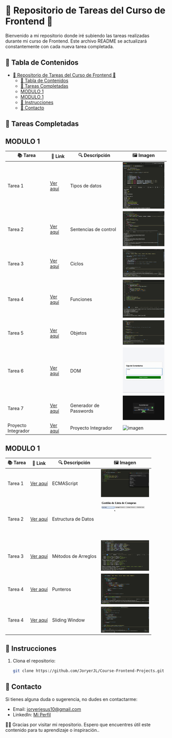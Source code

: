 # 🔧 Repositorio de Tareas del Curso de Frontend 🔧

Bienvenido a mi repositorio donde iré subiendo las tareas realizadas durante mi curso de Frontend. Este archivo README se actualizará constantemente con cada nueva tarea completada.

## 📝 Tabla de Contenidos
- [🔧 Repositorio de Tareas del Curso de Frontend 🔧](#-repositorio-de-tareas-del-curso-de-frontend-)
  - [📝 Tabla de Contenidos](#-tabla-de-contenidos)
  - [💼 Tareas Completadas](#-tareas-completadas)
  - [MODULO 1](#modulo-1)
  - [MODULO 1](#modulo-1-1)
  - [🔧 Instrucciones](#-instrucciones)
  - [📢 Contacto](#-contacto)

## 💼 Tareas Completadas

## MODULO 1

| 📚 **Tarea** | 📍 **Link** | 🔍 **Descripción** | 🖼️ **Imagen** |
|----------------|---------|-------------------|--------------------|
| Tarea 1 | [Ver aquí](https://github.com/JoryerJL/Course-Frontend-Projects/blob/main/Clase1/tiposDeDatos.js) | Tipos de datos | <img src="img/clase1.png" alt="imagen" width="150"> |
| Tarea 2 | [Ver aquí](https://github.com/JoryerJL/Course-Frontend-Projects/blob/main/Clase2/sentenciaDeControl.js) | Sentencias de control | <img src="img/clase2.png" alt="imagen" width="150"> |
| Tarea 3 | [Ver aquí](https://github.com/JoryerJL/Course-Frontend-Projects/blob/main/Clase3/Ciclos.js) | Ciclos | <img src="img/clase3.png" alt="imagen" width="150"> |
| Tarea 4 | [Ver aquí](https://github.com/JoryerJL/Course-Frontend-Projects/blob/main/Clase4/funciones.js) | Funciones | <img src="img/clase4.png" alt="imagen" width="150"> |
| Tarea 5 | [Ver aquí](https://github.com/JoryerJL/Course-Frontend-Projects/tree/main/Clase5) | Objetos | <img src="img/clase5.png" alt="imagen" width="150"> |
| Tarea 6 | [Ver aquí](https://github.com/JoryerJL/Course-Frontend-Projects/tree/main/Clase6) | DOM | <img src="img/clase6.gif" alt="imagen" width="150"> |
| Tarea 7 | [Ver aquí](https://github.com/JoryerJL/Course-Frontend-Projects/tree/main/Clase7) | Generador de Passwords | <img src="img/clase7.gif" alt="imagen" width="150"> |
| Proyecto Integrador | [Ver aquí](https://github.com/JoryerJL/Course-Frontend-Projects/tree/main/ProyectoIntegrador) | Proyecto Integrador | <img src="img/ProyectoIntegrador.gif" alt="imagen" width="150"> |

## MODULO 1

| 📚 **Tarea** | 📍 **Link** | 🔍 **Descripción** | 🖼️ **Imagen** |
|----------------|---------|-------------------|--------------------|
| Tarea 1 | [Ver aquí](https://github.com/JoryerJL/Course-Frontend-Projects/blob/main/Modulo2/Clase1) | ECMAScript | <img src="img/Mod2_Clase1.png" alt="imagen" width="150"> |
| Tarea 2 | [Ver aquí](https://github.com/JoryerJL/Course-Frontend-Projects/blob/main/Modulo2/Clase2) | Estructura de Datos | <img src="img/Mod2_Clase2.gif" alt="imagen" width="150"> |
| Tarea 3 | [Ver aquí](https://github.com/JoryerJL/Course-Frontend-Projects/blob/main/Modulo2/Clase3) | Métodos de Arreglos | <img src="img/Mod2_Clase3.png" alt="imagen" width="150"> |
| Tarea 4 | [Ver aquí](https://github.com/JoryerJL/Course-Frontend-Projects/blob/main/Modulo2/Clase4) | Punteros | <img src="img/Mod2_Clase4.png" alt="imagen" width="150"> |
| Tarea 4 | [Ver aquí](https://github.com/JoryerJL/Course-Frontend-Projects/blob/main/Modulo2/Clase5) | Sliding Window | <img src="img/Mod2_Clase5.png" alt="imagen" width="150"> |

## 🔧 Instrucciones
1. Clona el repositorio:
    ```bash
    git clone https://github.com/JoryerJL/Course-Frontend-Projects.git
    ```

## 📢 Contacto
Si tienes alguna duda o sugerencia, no dudes en contactarme:
- Email: [joryerjesus10@gmail.com](mailto:joryerjesus10@gmail.com)
- LinkedIn: [Mi Perfil](https://www.linkedin.com/in/joryer-jimenez-563a3b171/)

💪🚀 Gracias por visitar mi repositorio. Espero que encuentres útil este contenido para tu aprendizaje o inspiración..


